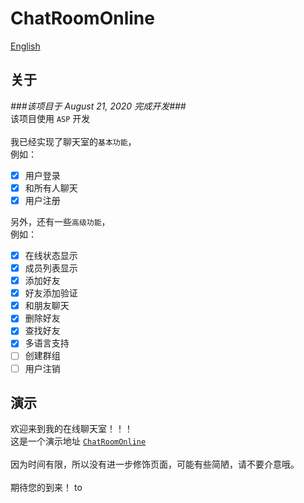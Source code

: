 # ChatRoomOnline
[English](https://github.com/xiarimangguo/ChatRoomOnline/blob/master/README.md)
## 关于
*###该项目于 August 21, 2020 完成开发###*  
该项目使用 `ASP` 开发  
<br />
我已经实现了聊天室的`基本功能`，  
例如：
- [x] 用户登录
- [x] 和所有人聊天
- [x] 用户注册  

另外，还有一些`高级功能`，    
例如：
- [x] 在线状态显示
- [x] 成员列表显示
- [x] 添加好友
- [x] 好友添加验证
- [x] 和朋友聊天
- [x] 删除好友
- [x] 查找好友
- [x] 多语言支持
- [ ] 创建群组
- [ ] 用户注销  

## 演示
欢迎来到我的在线聊天室！！！    
这是一个演示地址 [`ChatRoomOnline`](http://fscache20.cooles.top/login/login.html?lge=zh-cn)    
<br />
因为时间有限，所以没有进一步修饰页面，可能有些简陋，请不要介意哦。  
<br />
期待您的到来！
to
